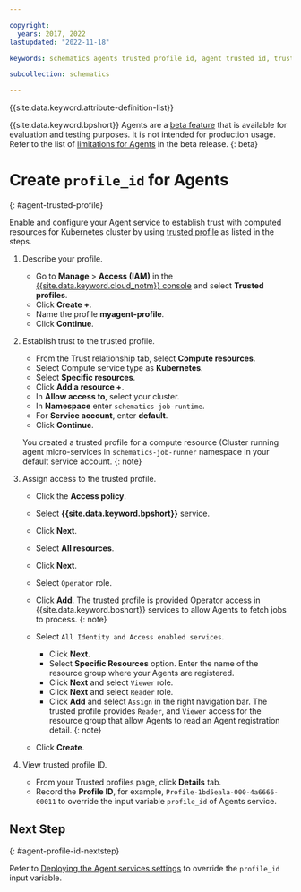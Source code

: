 ```yaml
---

copyright:
  years: 2017, 2022
lastupdated: "2022-11-18"

keywords: schematics agents trusted profile id, agent trusted id, trusted profile,

subcollection: schematics

---
```


{{site.data.keyword.attribute-definition-list}}

{{site.data.keyword.bpshort}} Agents are a [beta feature](/docs/schematics?topic=schematics-agent-beta-limitations) that is available for evaluation and testing purposes. It is not intended for production usage. Refer to the list of [limitations for Agents](/docs/schematics?topic=schematics-agent-beta-limitations) in the beta release.
{: beta}

# Create `profile_id` for Agents
{: #agent-trusted-profile}

Enable and configure your Agent service to establish trust with computed resources for Kubernetes cluster by using [trusted profile](/docs/account?topic=account-create-trusted-profile#create-profile-compute) as listed in the steps.

1. Describe your profile.
   - Go to **Manage** > **Access (IAM)** in the [{{site.data.keyword.cloud_notm}} console](https://cloud.ibm.com) and select **Trusted profiles**.
   - Click **Create +**.
   - Name the profile **myagent-profile**.
   - Click **Continue**.
 
2. Establish trust to the trusted profile.
   - From the Trust relationship tab, select **Compute resources**.
   - Select Compute service type as **Kubernetes**.
   - Select **Specific resources**.
   - Click **Add a resource +**.
   - In **Allow access to**, select your cluster.
   - In **Namespace** enter `schematics-job-runtime`.
   - For **Service account**, enter **default**.
   - Click **Continue**.

   You created a trusted profile for a compute resource (Cluster running agent micro-services in `schematics-job-runner` namespace in your default service account.
   {: note}

3. Assign access to the trusted profile.

   - Click the **Access policy**.
   - Select **{{site.data.keyword.bpshort}}** service.
   - Click **Next**.
   - Select **All resources**.
   - Click **Next**.
   - Select `Operator` role.
   - Click **Add**.
     The trusted profile is provided Operator access in {{site.data.keyword.bpshort}} services to allow Agents to fetch jobs to process.
     {: note}

   - Select `All Identity and Access enabled services`.
      - Click **Next**.
      - Select **Specific Resources** option. Enter the name of the resource group where your Agents are registered.
      - Click **Next** and select `Viewer` role.
      - Click **Next** and select `Reader` role.
      - Click **Add** and select `Assign` in the right navigation bar.
        The trusted profile provides `Reader`, and `Viewer` access for the resource group that allow Agents to read an Agent registration detail.
        {: note}

   - Click **Create**.

4. View trusted profile ID.

   - From your Trusted profiles page, click **Details** tab.
   - Record the **Profile ID**, for example, `Profile-1bd5eala-000-4a6666-00011` to override the input variable `profile_id` of Agents service.

## Next Step
{: #agent-profile-id-nextstep}

Refer to [Deploying the Agent services settings](/docs/schematics?topic=schematics-agents-setup#agents-setup-svc) to override the `profile_id` input variable.
